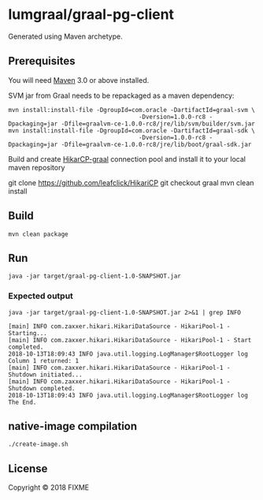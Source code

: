 # lumgraal/graal-pg-client

Generated using Maven archetype.

## Prerequisites

You will need [Maven][1] 3.0 or above installed.

SVM jar from Graal needs to be repackaged as a maven dependency:

    mvn install:install-file -DgroupId=com.oracle -DartifactId=graal-svm \
                                         -Dversion=1.0.0-rc8 -Dpackaging=jar -Dfile=graalvm-ce-1.0.0-rc8/jre/lib/svm/builder/svm.jar
    mvn install:install-file -DgroupId=com.oracle -DartifactId=graal-sdk \
                                         -Dversion=1.0.0-rc8 -Dpackaging=jar -Dfile=graalvm-ce-1.0.0-rc8/jre/lib/boot/graal-sdk.jar

Build and create [HikarCP-graal][2] connection pool and install it to your local maven repository

   git clone https://github.com/leafclick/HikariCP
   git checkout graal
   mvn clean install

[1]: https://maven.apache.org
[2]: https://github.com/leafclick/HikariCP

## Build

    mvn clean package

## Run

    java -jar target/graal-pg-client-1.0-SNAPSHOT.jar

### Expected output

    java -jar target/graal-pg-client-1.0-SNAPSHOT.jar 2>&1 | grep INFO

    [main] INFO com.zaxxer.hikari.HikariDataSource - HikariPool-1 - Starting...
    [main] INFO com.zaxxer.hikari.HikariDataSource - HikariPool-1 - Start completed.
    2018-10-13T18:09:43 INFO java.util.logging.LogManager$RootLogger log Column 1 returned: 1
    [main] INFO com.zaxxer.hikari.HikariDataSource - HikariPool-1 - Shutdown initiated...
    [main] INFO com.zaxxer.hikari.HikariDataSource - HikariPool-1 - Shutdown completed.
    2018-10-13T18:09:43 INFO java.util.logging.LogManager$RootLogger log The End.

## native-image compilation    

    ./create-image.sh

## License

Copyright © 2018 FIXME
